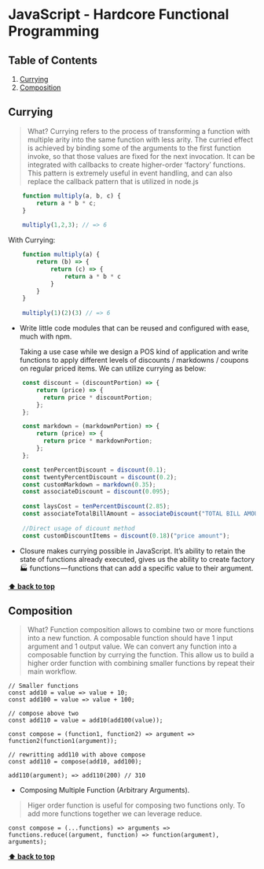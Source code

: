 # JavaScript - Hardcore Functional Programming


## Table of Contents

  1. [Currying](#currying)
  1. [Composition](#composition)

## Currying

> What? Currying refers to the process of transforming a function with multiple arity into the same function with less arity. The curried effect is achieved by binding some of the arguments to the first function invoke, so that those values are fixed for the next invocation. It can be integrated with callbacks to create higher-order ‘factory’ functions. This pattern is extremely useful in event handling, and can also replace the callback pattern that is utilized in node.js
```javascript
    function multiply(a, b, c) {
        return a * b * c;
    }
    
    multiply(1,2,3); // => 6
```

With Currying:
    
```javascript
    function multiply(a) {
        return (b) => {
            return (c) => {
                return a * b * c
            }
        }
    }
    
    multiply(1)(2)(3) // => 6   
```
- Write little code modules that can be reused and configured with ease, much with npm.

    Taking a use case while we design a POS kind of application and write functions to apply different levels of discounts / markdowns / coupons on regular priced items. We can utilize currying as below:

```javascript
    const discount = (discountPortion) => {
        return (price) => {
          return price * discountPortion;
        };
    };

    const markdown = (markdownPortion) => {
        return (price) => {
          return price * markdownPortion;
        };
    };

    const tenPercentDiscount = discount(0.1);
    const twentyPercentDiscount = discount(0.2);
    const customMarkdown = markdown(0.35);
    const associateDiscount = discount(0.095);
    
    const laysCost = tenPercentDiscount(2.85);
    const associateTotalBillAmount = associateDiscount("TOTAL BILL AMOUNT");
    
    //Direct usage of dicount method
    const customDiscountItems = discount(0.18)("price amount");
```
* Closure makes currying possible in JavaScript. It’s ability to retain the state of functions already executed, gives us the ability to create factory🏭 functions — functions that can add a specific value to their argument.

**[⬆ back to top](#table-of-contents)**

## Composition

> What? Function composition allows to combine two or more functions into a new function. A composable function should have 1 input argument and 1 output value. We can convert any function into a composable function by currying the function. This allow us to build a higher order function with combining smaller functions by repeat their main workflow. 

    // Smaller functions
    const add10 = value => value + 10;
    const add100 = value => value + 100;

    // compose above two
    const add110 = value = add10(add100(value));
    
    const compose = (function1, function2) => argument => function2(function1(argument));
    
    // rewritting add110 with above compose 
    const add110 = compose(add10, add100);
    
    add110(argument); => add110(200) // 310

  - Composing Multiple Function (Arbitrary Arguments). 
  > Higer order function is useful for composing two functions only. To add more functions together we can leverage reduce. 

   
    const compose = (...functions) => arguments => functions.reduce((argument, function) => function(argument), arguments);
   
**[⬆ back to top](#table-of-contents)**
